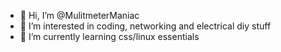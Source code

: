 - 👋 Hi, I’m @MulitmeterManiac
- 👀 I’m interested in coding, networking and electrical diy stuff
- 🌱 I’m currently learning css/linux essentials


<!---
MulitmeterManiac/MulitmeterManiac is a ✨ special ✨ repository because its `README.md` (this file) appears on your GitHub profile.
You can click the Preview link to take a look at your changes.
--->
